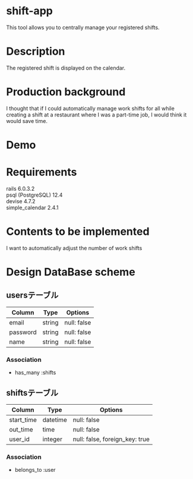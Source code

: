 # shift-app
 This tool allows you to centrally manage your registered shifts.
 <br>

# Description
 The registered shift is displayed on the calendar.
<br>
# Production background
 I thought that if I could automatically manage work shifts for all while creating a shift at a restaurant where I was a part-time job, I would think it would save time.
<br>
# Demo

# Requirements
 rails 6.0.3.2<br>
 psql (PostgreSQL) 12.4<br>
 devise 4.7.2<br>
 simple_calendar 2.4.1
 <br>
 
# Contents to be implemented
I want to automatically adjust the number of work shifts
<br>
# Design DataBase scheme
## usersテーブル
|Column|Type|Options|
|------|----|-------|
|email|string|null: false|
|password|string|null: false|
|name|string|null: false|
### Association
- has_many :shifts

## shiftsテーブル
|Column|Type|Options|
|------|----|-------|
|start_time|datetime|null: false|
|out_time|time|null: false|
|user_id|integer|null: false, foreign_key: true|
### Association
- belongs_to :user
